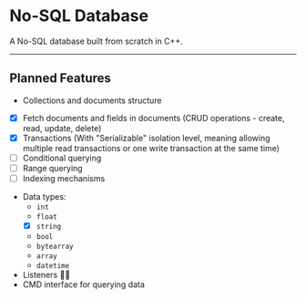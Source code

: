 # No-SQL Database
A No-SQL database built from scratch in C++.

---

## Planned Features
-  Collections and documents structure
- [x] Fetch documents and fields in documents (CRUD operations - create, read, update, delete)
- [x] Transactions (With "Serializable" isolation level, meaning allowing multiple read transactions or one write transaction at the same time)
- [ ] Conditional querying
- [ ] Range querying
- [ ] Indexing mechanisms 
- Data types:
  - `int`
  - `float`
  - [x] `string`
  - `bool`
  - `bytearray`
  - `array`
  - `datetime`
- Listeners 🫢🫢
- CMD interface for querying data

